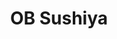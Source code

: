 ---
layout: place
title: "OB Sushiya"
permalink: /california/san-diego/ob-sushiya.html
stateAbbr: CA
stateName: California
cityName: San Diego
seo:
  name: "OB Sushiya"
  type: Restaurant
  links: null
description: "OB Sushiya serves delicious sushi in San Diego, California. Try fresh Japanese dishes for a great dining experience. "
place_id: ChIJq6q6CDqq3oAR1ZAQy6nYqcM
photos:
  - name: >-
      places/ChIJq6q6CDqq3oAR1ZAQy6nYqcM/photos/AeeoHcIcJx_3wqeizFjws3nvG51Aq8fT8gfy1-ljkGPiVWswbr5u1R04Oo7sZqkbYEFwJK5N5thMAIWsvz44LO_GqTtkhw6buOKyMqL9r8eSw6kfmWWqghxPFG8X2LeF5dePrR4S6CMHCYtMkZJtWw760dFw6hMYluI_STQ5qGlP1VKemFwp7AKTq5LJSTwp2e4RO77-R-MeKoFO8o7_uQlqzXHobPzXMbq_mSVUsXKUUAonoCCpuazw-6sBhzjNPE9TNn4ERgyfrovHXL6OmNk_XhQTXHUHhpARELt9lTrtoMFMjA
    widthPx: 4032
    heightPx: 3024
    authorAttributions:
      - displayName: OB Sushiya
        uri: https://maps.google.com/maps/contrib/116217664269555960432
        photoUri: >-
          https://lh3.googleusercontent.com/a/ACg8ocKgCePN88a5zcsOwak47P4HRLeEWmGLr8hXglja-b5EM6rZvQ=s100-p-k-no-mo
    flagContentUri: >-
      https://www.google.com/local/imagery/report/?cb_client=maps_api_places.places_api&image_key=!1e10!2sAF1QipNbr2oEUZvh7zb3Bi-sOmo1GGA7JyaBJc-k1oct&hl=en-US
    googleMapsUri: >-
      https://www.google.com/maps/place//data=!3m4!1e2!3m2!1sAF1QipNbr2oEUZvh7zb3Bi-sOmo1GGA7JyaBJc-k1oct!2e10!4m2!3m1!1s0x80deaa3a08baaaab:0xc3a9d8a9cb1090d5
  - name: >-
      places/ChIJq6q6CDqq3oAR1ZAQy6nYqcM/photos/AeeoHcLYLsgzJpJvg6dbfPoqY9Q2h9HkDegzOk_XtM8zNdgUrH1udtCRsDXlN2fogyP7gTudZnCnOt4Xdl6Kp75mSSP2vNUtk-2CFglhpBQbhbjGn-cyBDovcbyIuslTVC9uTR7QHo7i-1eyMpNkNGlhypbTmBa1HWQr-R5T22CqW8z5Kxg8xl-R5rGxoGjSr2IIYM6oPNOTLOlpd4CxF56v9AI__ZX_LYWh1RY8V0Z5QOMxVhwd3GaPpmrGR_2lbpcGfCRVXwLtfJ_t9HTNt1rPHf_A7d5Av5ye2smmVAN7FZnadg
    widthPx: 3024
    heightPx: 4032
    authorAttributions:
      - displayName: OB Sushiya
        uri: https://maps.google.com/maps/contrib/116217664269555960432
        photoUri: >-
          https://lh3.googleusercontent.com/a/ACg8ocKgCePN88a5zcsOwak47P4HRLeEWmGLr8hXglja-b5EM6rZvQ=s100-p-k-no-mo
    flagContentUri: >-
      https://www.google.com/local/imagery/report/?cb_client=maps_api_places.places_api&image_key=!1e10!2sAF1QipPPo36tCwiIkGso1hKH74nX-8r-w1wL-_lSIRgc&hl=en-US
    googleMapsUri: >-
      https://www.google.com/maps/place//data=!3m4!1e2!3m2!1sAF1QipPPo36tCwiIkGso1hKH74nX-8r-w1wL-_lSIRgc!2e10!4m2!3m1!1s0x80deaa3a08baaaab:0xc3a9d8a9cb1090d5
  - name: >-
      places/ChIJq6q6CDqq3oAR1ZAQy6nYqcM/photos/AeeoHcKHSf984ThK-XEde6LQdKf9g0exZAfYZxXwPkLuJDenOURhyU6THiyMmV3upnSt6GwtUus_p_mIS2O0XoMPqv3-t1ETpQxcWSXttuP6OqUfdlMm-jHNnAY0Ddm9os5pY1LysSp4wG_plVWcaLn_kxYn96D4ftnBeuiYw9Pw0uq0rSAKKFG7uV7y6OJrIgGqLtUfmKlr975EFuJF4mr_mqU83iJWhwnBzoet82YkPYzaslKr6Z2PuwK7SasgYgrN21ZBcC5FEeTrGthqbS1GlTaYXpSzuBu4-zXJtQlCk_gMK16ULAGNE1ubyFwuYkzo_iVcxDdJR5TfQ5ptvmz2mrkbhqNEfc8Vk-WIdvC05MxMoFcpej2U_MgwoODzqCob_M-J7vBhajmlNZ2DXawI2X22QehSWI598n_t2DvHc3JO6l1U
    widthPx: 1108
    heightPx: 813
    authorAttributions:
      - displayName: Daniel B
        uri: https://maps.google.com/maps/contrib/103530690346892607189
        photoUri: >-
          https://lh3.googleusercontent.com/a/ACg8ocK125fTKurTKknHd8bOHhSgyVJ-3Cj0HckzGaTRZNbPwew_5Q=s100-p-k-no-mo
    flagContentUri: >-
      https://www.google.com/local/imagery/report/?cb_client=maps_api_places.places_api&image_key=!1e10!2sCIHM0ogKEICAgMDQoqzPogE&hl=en-US
    googleMapsUri: >-
      https://www.google.com/maps/place//data=!3m4!1e2!3m2!1sCIHM0ogKEICAgMDQoqzPogE!2e10!4m2!3m1!1s0x80deaa3a08baaaab:0xc3a9d8a9cb1090d5
  - name: >-
      places/ChIJq6q6CDqq3oAR1ZAQy6nYqcM/photos/AeeoHcIzv3nSA34L7cDnknoVlLkWtD4mIMAO038Iq1DfhgaeESmywwSc3TCkmbU9JEqRKWk2j1uFSZxHP43EBfBkw7DWa471AbH5z6ZSH-_GI6EvwoLsnRZpm3fC2S-nod1YXLfMBlrevAWhUnurQIDFPPNAZay7_cseJ_qgjXErRPZPYG6AsJJOCr3WeZ253n6I6ubGVM-aVvyKWigYrh3pZ7mi8h4b5VvjvPZNFYTIt6t4cqb1wi_Wd93KK8y_q4mJOPJl1dLnB2vHLuZeVki3KtTugaZ3y-b5o-M9T4KbUVh_IA
    widthPx: 3024
    heightPx: 4032
    authorAttributions:
      - displayName: OB Sushiya
        uri: https://maps.google.com/maps/contrib/116217664269555960432
        photoUri: >-
          https://lh3.googleusercontent.com/a/ACg8ocKgCePN88a5zcsOwak47P4HRLeEWmGLr8hXglja-b5EM6rZvQ=s100-p-k-no-mo
    flagContentUri: >-
      https://www.google.com/local/imagery/report/?cb_client=maps_api_places.places_api&image_key=!1e10!2sAF1QipOX9denXh-KIfaHZnKfPZVri7sHPlXEchKfqP73&hl=en-US
    googleMapsUri: >-
      https://www.google.com/maps/place//data=!3m4!1e2!3m2!1sAF1QipOX9denXh-KIfaHZnKfPZVri7sHPlXEchKfqP73!2e10!4m2!3m1!1s0x80deaa3a08baaaab:0xc3a9d8a9cb1090d5
  - name: >-
      places/ChIJq6q6CDqq3oAR1ZAQy6nYqcM/photos/AeeoHcJBybFobEkhP-K536kb8wjnDC2EE9zh5ZO0ALtpHM6vhXpFk0fgBeWtWDX5kKutRV9cC2koauxE34IuoeTcsGJQ32tCSoNlP_ZYSEHsCTjAoqW0RwpgWRkEAgs6g9OOg5_k6phrz6S1BxBd7LVRdylBOTRPRNgI_0aWG4_fv9-5Qv9kP6Z-NEJBCpgBX3dCMcem3EsfeRpahdHL4hmU6NbzYZeVhbypr93cFKxlxmF2uOcVwD3AQOKQIbTg3PMZvMfrr_d-tB02DXa5ccL56J0HrIk0htUb7zeNwnBiApIklQ
    widthPx: 3709
    heightPx: 4800
    authorAttributions:
      - displayName: OB Sushiya
        uri: https://maps.google.com/maps/contrib/116217664269555960432
        photoUri: >-
          https://lh3.googleusercontent.com/a/ACg8ocKgCePN88a5zcsOwak47P4HRLeEWmGLr8hXglja-b5EM6rZvQ=s100-p-k-no-mo
    flagContentUri: >-
      https://www.google.com/local/imagery/report/?cb_client=maps_api_places.places_api&image_key=!1e10!2sAF1QipOCEgubzU9SnbyNF_C3z7UawcBX-phAteH1LzPV&hl=en-US
    googleMapsUri: >-
      https://www.google.com/maps/place//data=!3m4!1e2!3m2!1sAF1QipOCEgubzU9SnbyNF_C3z7UawcBX-phAteH1LzPV!2e10!4m2!3m1!1s0x80deaa3a08baaaab:0xc3a9d8a9cb1090d5
  - name: >-
      places/ChIJq6q6CDqq3oAR1ZAQy6nYqcM/photos/AeeoHcKVksJuz-32ybTFDU3McqFKxZFR2SvVuOppjk_ypV9Ddtkh5IcsziZ6FOYkY6W7-BHUoT-fwAKEgDpaymMATuHb0fNXqMABqSTchJLbTTPkmkdEB3MZq_Wz225UBsIuR1c2J0JnVSZmGBqdhLsBz3K3NccOFSooSh9MtY_4JawqxfDaHXpy5bdHLSbl2AgdjB41d17TmFXg5XQohAhBqLwd3VKV_MUO62aQHYhy-Eol8iHx__RHBuL11jo41CrReURxrIzx0wEGqqHi1dlm02fwapI9xkvSjhTVOV24K-DOtw
    widthPx: 3709
    heightPx: 4800
    authorAttributions:
      - displayName: OB Sushiya
        uri: https://maps.google.com/maps/contrib/116217664269555960432
        photoUri: >-
          https://lh3.googleusercontent.com/a/ACg8ocKgCePN88a5zcsOwak47P4HRLeEWmGLr8hXglja-b5EM6rZvQ=s100-p-k-no-mo
    flagContentUri: >-
      https://www.google.com/local/imagery/report/?cb_client=maps_api_places.places_api&image_key=!1e10!2sAF1QipO-F5-ZTh33JnAxYPyRSNqRqMUf1SA3uz4trN03&hl=en-US
    googleMapsUri: >-
      https://www.google.com/maps/place//data=!3m4!1e2!3m2!1sAF1QipO-F5-ZTh33JnAxYPyRSNqRqMUf1SA3uz4trN03!2e10!4m2!3m1!1s0x80deaa3a08baaaab:0xc3a9d8a9cb1090d5
  - name: >-
      places/ChIJq6q6CDqq3oAR1ZAQy6nYqcM/photos/AeeoHcIh-lG8WiO6Wxf9sVco2kmWZRU9y-wgzWcZvp3JLty-FXyHfN1iAfNfn9JtULkdmVzl04gqKZcR52lIDrrrYVwllAczBN9UuSGdVQb95230iJ0fYhFMXuFUgPw0sBrnNQ1VsdtXV148Pob5YYnRClGGQWyhlaMgDjzc6N4CEHJD3B2KTaGax6mJsm0EDa8Azi7jlbaRzNKcH4QzhaT3wzni5_mlCvmKf31uhdHJysOoMKi_ltv9w0jFzKpMWEVJqkBrW3eGGzGAMfuRoYyeRwlXGQyR6C3B9rol-fkfDz3GPQ
    widthPx: 3024
    heightPx: 4032
    authorAttributions:
      - displayName: OB Sushiya
        uri: https://maps.google.com/maps/contrib/116217664269555960432
        photoUri: >-
          https://lh3.googleusercontent.com/a/ACg8ocKgCePN88a5zcsOwak47P4HRLeEWmGLr8hXglja-b5EM6rZvQ=s100-p-k-no-mo
    flagContentUri: >-
      https://www.google.com/local/imagery/report/?cb_client=maps_api_places.places_api&image_key=!1e10!2sAF1QipPWgZW7_6WD3PpSGCNFRNnvzjhnUJI7S2BiaFd9&hl=en-US
    googleMapsUri: >-
      https://www.google.com/maps/place//data=!3m4!1e2!3m2!1sAF1QipPWgZW7_6WD3PpSGCNFRNnvzjhnUJI7S2BiaFd9!2e10!4m2!3m1!1s0x80deaa3a08baaaab:0xc3a9d8a9cb1090d5
  - name: >-
      places/ChIJq6q6CDqq3oAR1ZAQy6nYqcM/photos/AeeoHcIBdAakqj2Mu9XqrEoQa9seOJBuBw3ll0vabz7gZRPFqZ4Lbr3wRl5cMolZlVed2ZnewiZjIZI2TCF9IA4RASihe62br_21hj07dqvBULwP62ZS5bvZf7wIB3To5Oa0eV278q1u5vF52DdoXVxNgJ-SCqqGUYyLYhxLaSiA8Ds4e21RS3pwtFSDHdOXUczTJopIjGWOinoOz3WUDM5l9JFt5MdtIE28prnN6Z6lUrQOtLC7SOkKM7vMuZuyOZedcOHi7uIGIJb-665d1JNljpM1CQ2atGDcHClNVlLvchTaPQ
    widthPx: 4800
    heightPx: 3105
    authorAttributions:
      - displayName: OB Sushiya
        uri: https://maps.google.com/maps/contrib/116217664269555960432
        photoUri: >-
          https://lh3.googleusercontent.com/a/ACg8ocKgCePN88a5zcsOwak47P4HRLeEWmGLr8hXglja-b5EM6rZvQ=s100-p-k-no-mo
    flagContentUri: >-
      https://www.google.com/local/imagery/report/?cb_client=maps_api_places.places_api&image_key=!1e10!2sAF1QipOLk2Syg_AQKGfOYhV4aVsgYNuTGGeLjajxgxjz&hl=en-US
    googleMapsUri: >-
      https://www.google.com/maps/place//data=!3m4!1e2!3m2!1sAF1QipOLk2Syg_AQKGfOYhV4aVsgYNuTGGeLjajxgxjz!2e10!4m2!3m1!1s0x80deaa3a08baaaab:0xc3a9d8a9cb1090d5
  - name: >-
      places/ChIJq6q6CDqq3oAR1ZAQy6nYqcM/photos/AeeoHcJzIgkm1cUHEx4jXAi-KCJisZa0gTDkNSrQfgIxfYhAGnwHxOOBAh1V4ieXxMTv8tV7Vl7sDWRf4yakLzRCUakqlNlgPqihOe-a_a3I9Upo61_RPg1GgM0-J1Xi01UyZHl8Bieg-PFQGQzvRYB1AVG22Df8NA2ZBLtY3p_6M1YwtPKnGDt5IBB8xRBAKO9DGCsfybN_s2ECJwLiXsg7jh_Urx2xhbdL-jLYTpz7brqePHELmowyh7ca2IV_RYCvaVDCyNTgUbsAODdVSdy_k_25kUkfgWzAMEDYbZg2e50RbA
    widthPx: 450
    heightPx: 480
    authorAttributions:
      - displayName: OB Sushiya
        uri: https://maps.google.com/maps/contrib/116217664269555960432
        photoUri: >-
          https://lh3.googleusercontent.com/a/ACg8ocKgCePN88a5zcsOwak47P4HRLeEWmGLr8hXglja-b5EM6rZvQ=s100-p-k-no-mo
    flagContentUri: >-
      https://www.google.com/local/imagery/report/?cb_client=maps_api_places.places_api&image_key=!1e10!2sAF1QipNExT1C8KgSUFa0508qrFt0zYlk-0YyFReByQtT&hl=en-US
    googleMapsUri: >-
      https://www.google.com/maps/place//data=!3m4!1e2!3m2!1sAF1QipNExT1C8KgSUFa0508qrFt0zYlk-0YyFReByQtT!2e10!4m2!3m1!1s0x80deaa3a08baaaab:0xc3a9d8a9cb1090d5
  - name: >-
      places/ChIJq6q6CDqq3oAR1ZAQy6nYqcM/photos/AeeoHcI1Ul_sOEFmX4ldjIWkcBuPSlp2n2AaXR78EXH_9OzznmS4Ai3DterJoN9UVXDbJwPkm_i15wzPXjVvHZdaOcHC_UHnTJxmwH3R-y-ZZ7DXUL7l9FsPlXvQ8P3VzimYx-cYurgiEpo7GASFybyAGeEdQUcArxxMQyT8gRvFHXIOI2-9-8QSYfIEzag0WgC40uDv2Ihm840o4To2lfFX5yhHU3WQMKi2xNDqorZ3q0geIoS0K0vi_gLgscTn-kJ2boEFUya3tlqTc4Rw-5WArshacHgimf6DOp8GQcYYv983BA
    widthPx: 4800
    heightPx: 3105
    authorAttributions:
      - displayName: OB Sushiya
        uri: https://maps.google.com/maps/contrib/116217664269555960432
        photoUri: >-
          https://lh3.googleusercontent.com/a/ACg8ocKgCePN88a5zcsOwak47P4HRLeEWmGLr8hXglja-b5EM6rZvQ=s100-p-k-no-mo
    flagContentUri: >-
      https://www.google.com/local/imagery/report/?cb_client=maps_api_places.places_api&image_key=!1e10!2sAF1QipNsc0eWesO_8UYKbCf9DFNTmxQnYX_6PBCOVd0j&hl=en-US
    googleMapsUri: >-
      https://www.google.com/maps/place//data=!3m4!1e2!3m2!1sAF1QipNsc0eWesO_8UYKbCf9DFNTmxQnYX_6PBCOVd0j!2e10!4m2!3m1!1s0x80deaa3a08baaaab:0xc3a9d8a9cb1090d5
address: 4967 Newport Ave, San Diego, CA 92107, USA
street: 4967 Newport Ave
city: San Diego
state: CA
zip: '92107'
country: USA
neighborhood: Point Loma
latitude: '32.746492'
longitude: '-117.250713'
accessibility_options:
  wheelchairAccessibleParking: true
  wheelchairAccessibleEntrance: true
  wheelchairAccessibleSeating: true
business_status: OPERATIONAL
name: OB Sushiya
google_maps_links:
  directionsUri: >-
    https://www.google.com/maps/dir//''/data=!4m7!4m6!1m1!4e2!1m2!1m1!1s0x80deaa3a08baaaab:0xc3a9d8a9cb1090d5!3e0
  placeUri: https://maps.google.com/?cid=14099038332227981525
  writeAReviewUri: >-
    https://www.google.com/maps/place//data=!4m3!3m2!1s0x80deaa3a08baaaab:0xc3a9d8a9cb1090d5!12e1
  reviewsUri: >-
    https://www.google.com/maps/place//data=!4m4!3m3!1s0x80deaa3a08baaaab:0xc3a9d8a9cb1090d5!9m1!1b1
  photosUri: >-
    https://www.google.com/maps/place//data=!4m3!3m2!1s0x80deaa3a08baaaab:0xc3a9d8a9cb1090d5!10e5
primary_type: Sushi Restaurant
opening_hours:
  regular: null
  current: null
secondary_opening_hours:
  regular:
    weekdayDescriptions: null
    type: null
  current:
    weekdayDescriptions: null
    type: null
phone: null
price_level: null
price_range: null
rating: null
rating_count: 0
website: null
reviews: null
parking_options: null
payment_options: null
allow_dogs: null
curbside_pickup: null
delivery: null
dine_in: null
good_for_children: null
good_for_groups: null
good_for_sports: null
live_music: null
menu_for_children: null
outdoor_seating: null
reservable: null
restroom: null
serves_beer: null
serves_breakfast: null
serves_brunch: null
serves_cocktails: null
serves_coffee: null
serves_dinner: null
serves_dessert: null
serves_lunch: null
serves_vegetarian_food: null
serves_wine: null
takeout: null
summary: null

---